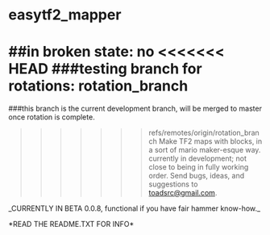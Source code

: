 # easytf2_mapper
##in broken state: no
<<<<<<< HEAD
###testing branch for rotations: rotation_branch
=======
###this branch is the current development branch, will be merged to master once rotation is complete.
>>>>>>> refs/remotes/origin/rotation_branch
Make TF2 maps with blocks, in a sort of mario maker-esque way. currently in development; not close to being in fully working order. Send bugs, ideas, and suggestions to toadsrc@gmail.com.
<p>
_CURRENTLY IN BETA 0.0.8, functional if you have fair hammer know-how._
<p>
*READ THE README.TXT FOR INFO*
